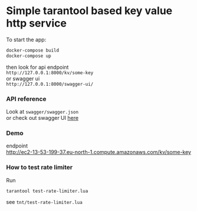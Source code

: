 # Simple tarantool based key value http service

To start the app:
```bash
docker-compose build
docker-compose up
```

then look for api endpoint   
`http://127.0.0.1:8000/kv/some-key`  
or swagger ui  
`http://127.0.0.1:8000/swagger-ui/`


### API reference
Look at `swagger/swagger.json`   
or check out swagger UI [here](http://ec2-13-53-199-37.eu-north-1.compute.amazonaws.com/swagger-ui/)

### Demo
endpoint   
http://ec2-13-53-199-37.eu-north-1.compute.amazonaws.com/kv/some-key


###  How to test rate limiter
Run 
```
tarantool test-rate-limiter.lua
```
see `tnt/test-rate-limiter.lua`
